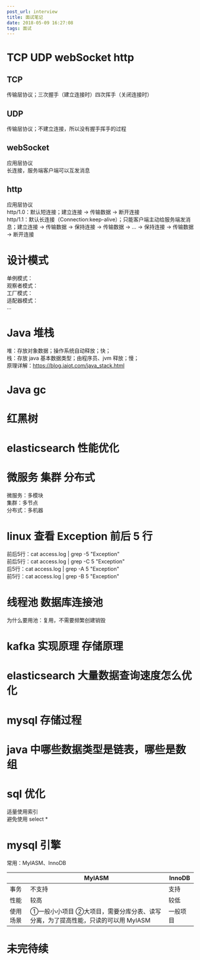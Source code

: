 ```yaml
---
post_url: interview
title: 面试笔记
date: 2018-05-09 16:27:08
tags: 面试
---
```


# TCP UDP webSocket http
## TCP
传输层协议；三次握手（建立连接时）四次挥手（关闭连接时）  
## UDP
传输层协议；不建立连接，所以没有握手挥手的过程  
## webSocket
应用层协议  
长连接，服务端客户端可以互发消息  
## http
应用层协议  
http/1.0：默认短连接；建立连接 -> 传输数据 -> 断开连接  
http/1.1：默认长连接（Connection:keep-alive）；只能客户端主动给服务端发消息；建立连接 -> 传输数据 -> 保持连接 -> 传输数据 -> ... -> 保持连接 -> 传输数据 -> 断开连接  

# 设计模式
单例模式：  
观察者模式：  
工厂模式：  
适配器模式：  
...  

# Java 堆栈
堆：存放对象数据；操作系统自动释放；快；  
栈：存放 java 基本数据类型；由程序员、jvm 释放；慢；  
原理详解：https://blog.iaiot.com/java_stack.html

# Java gc

# 红黑树

# elasticsearch 性能优化

# 微服务 集群 分布式
微服务：多模块  
集群：多节点  
分布式：多机器  

# linux 查看 Exception 前后 5 行
前后5行：cat access.log | grep -5 "Exception"  
前后5行：cat access.log | grep -C 5 "Exception"  
后5行：cat access.log | grep -A 5 "Exception"  
前5行：cat access.log | grep -B 5 "Exception"  

# 线程池 数据库连接池
为什么要用池：复用，不需要频繁创建销毁  

# kafka 实现原理 存储原理

# elasticsearch 大量数据查询速度怎么优化

# mysql 存储过程

# java 中哪些数据类型是链表，哪些是数组

# sql 优化
适量使用索引  
避免使用 select *  

# mysql 引擎
常用：MyIASM、InnoDB  

|         | MyIASM     | InnoDB    |
| --------| ---------  | --------- |
| 事务     | 不支持      |  支持     |
| 性能     | 较高        | 较低        |
| 使用场景  | ①一般小小项目 ②大项目，需要分库分表、读写分离，为了提高性能，只读的可以用 MyIASM |  一般项目  |


  
# 未完待续